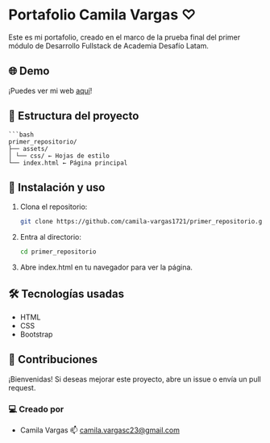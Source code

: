 
# Portafolio Camila Vargas ♡

Este es mi portafolio, creado en el marco de la prueba final del primer módulo de Desarrollo Fullstack de Academia Desafío Latam.

## 🌐 Demo
¡Puedes ver mi web [aquí](https://camila-vargas1721.github.io/)!

## 📁 Estructura del proyecto
    ```bash
    primer_repositorio/
    ├── assets/
    │ └── css/ ← Hojas de estilo
    └── index.html ← Página principal

## 🚀 Instalación y uso

1. Clona el repositorio:
   ```bash
   git clone https://github.com/camila-vargas1721/primer_repositorio.git

 2. Entra al directorio: 
    ```bash
    cd primer_repositorio
 3. Abre index.html en tu navegador para ver la página.

## 🛠️ Tecnologías usadas
- HTML
- CSS
- Bootstrap

## 🤝 Contribuciones
¡Bienvenidas! Si deseas mejorar este proyecto, abre un issue o envía un pull request.

### 💻 Creado por 

- Camila Vargas 
 📫 camila.vargasc23@gmail.com